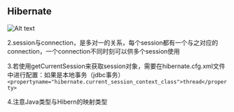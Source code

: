 ## Hibernate

![Alt text](http://img.blog.csdn.net/20140912152914524?watermark/2/text/aHR0cDovL2Jsb2cuY3Nkbi5uZXQvQmFwbGU=/font/5a6L5L2T/fontsize/400/fill/I0JBQkFCMA==/dissolve/70/gravity/SouthEast)


2.session与connection，是多对一的关系，每个session都有一个与之对应的connection，一个connection不同时刻可以供多个session使用

3.若使用getCurrentSession来获取session对象，需要在hibernate.cfg.xml文件中进行配置：如果是本地事务（jdbc事务）
`
<propertyname="hibernate.current_session_context_class">thread</property>
`

4.注意Java类型与Hibern的映射类型